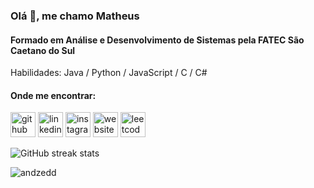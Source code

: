 ### Olá 👋, me chamo Matheus
#### Formado em Análise e Desenvolvimento de Sistemas pela FATEC São Caetano do Sul

Habilidades: Java / Python / JavaScript / C / C#


#### Onde me encontrar:
[<img src='https://cdn.jsdelivr.net/npm/simple-icons@3.0.1/icons/github.svg' alt='github' height='40'>](https://github.com/andzedd)  [<img src='https://cdn.jsdelivr.net/npm/simple-icons@3.0.1/icons/linkedin.svg' alt='linkedin' height='40'>](https://www.linkedin.com/in/matheussantoss/)  [<img src='https://cdn.jsdelivr.net/npm/simple-icons@3.0.1/icons/instagram.svg' alt='instagram' height='40'>](https://www.instagram.com/gxngnir/)  [<img src='https://cdn.jsdelivr.net/npm/simple-icons@3.0.1/icons/icloud.svg' alt='website' height='40'>](https://andzedd.github.io)  [<img src='https://cdn.jsdelivr.net/npm/simple-icons@3.0.1/icons/leetcode.svg' alt='leetcode' height='40'>](and0xff)  

![GitHub streak stats](https://github-readme-streak-stats.herokuapp.com/?user=andzedd)  


<p><img align="left" src="https://github-readme-stats.vercel.app/api/top-langs?username=andzedd&show_icons=true&locale=en&layout=compact" alt="andzedd" /></p>
